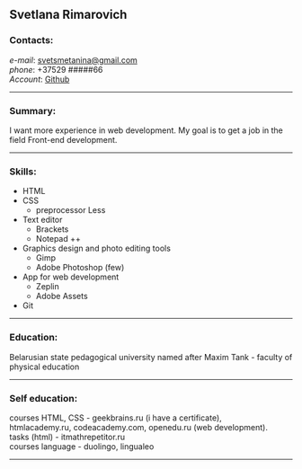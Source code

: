 

## Svetlana Rimarovich
### Contacts:
*e-mail*: svetsmetanina@gmail.com  
*phone*: +37529 #####66  
*Account*: [Github](http://github.com/svetrima)

---

### Summary:
I want more experience in web development.
My goal is to get a job in the field Front-end development.

---

### Skills:
* HTML
* CSS
  * preprocessor Less
* Text editor
  * Brackets
  * Notepad ++
* Graphics design and photo editing tools
  * Gimp
  * Adobe Photoshop (few)
* App for web development
  * Zeplin
  * Adobe Assets
* Git

---

### Education:
Belarusian state pedagogical university named after Maxim Tank - faculty of physical education

---
### Self education:  
courses HTML, CSS - geekbrains.ru (i have a certificate),  
htmlacademy.ru, codeacademy.com, openedu.ru (web development).  
tasks (html) - itmathrepetitor.ru  
courses language - duolingo, lingualeo 

---